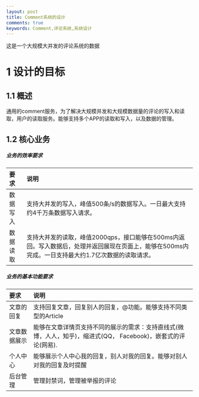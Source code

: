 ```yaml
---
layout: post
title: Comment系统的设计
comments: true
keywords: Comment,评论系统,系统设计
---
```


这是一个大规模大并发的评论系统的数据

# 1 设计的目标

## 1.1 概述
通用的comment服务，为了解决大规模并发和大规模数据量的评论的写入和读取，用户的读取服务。能够支持多个APP的读取和写入，以及数据的管理。

## 1.2 核心业务

##### 业务的效率要求

  | 要求   | 说明                                                                       |
  | :------| :------                                                                    |
  | 数据写入 | 支持大并发的写入，峰值500条/s的数据写入。一日最大支持约4千万条数据写入请求。 |
  | 数据读取 | 支持大并发的读取，峰值2000qps，接口能够在500ms内返回。写入数据后，处理并返回展现在页面上，能够在500ms内完成。一日支持最大约1.7亿次数据的读取请求。 |

##### 业务的基本功能要求

  | 要求   | 说明                                                                       |
  | :------| :------                                                                    |
  | 文章的回复 | 支持回复文章，回复别人的回复，@功能。能够支持不同类型的Article |
  | 文章数据展示 | 能够在文章详情页支持不同的展示的需求：支持直线式(微博，人人，知乎)，缩进式(QQ， Facebook)，嵌套式的评论(网易). |
  | 个人中心 | 能够展示个人中心我的回复，别人对我的回复。能够对别人对我的回复及时提醒 |
  | 后台管理 | 管理封禁词，管理被举报的评论 |
